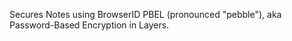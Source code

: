 Secures Notes using BrowserID PBEL (pronounced "pebble"), aka Password-Based Encryption in Layers.




